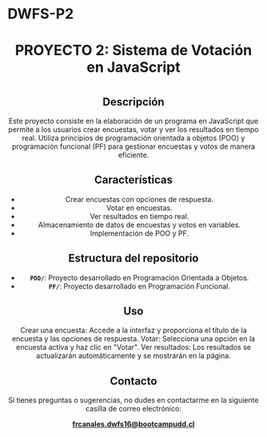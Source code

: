 # DWFS-P2
<div align="center">
    <h1>PROYECTO 2: Sistema de Votación en JavaScript<h1>

## Descripción

Este proyecto consiste en la elaboración de un programa en JavaScript que permite a los usuarios crear encuestas, votar y ver los resultados en tiempo real. Utiliza principios de programación orientada a objetos (POO) y programación funcional (PF) para gestionar encuestas y votos de manera eficiente.

## Características

- Crear encuestas con opciones de respuesta.
- Votar en encuestas.
- Ver resultados en tiempo real.
- Almacenamiento de datos de encuestas y votos en variables.
- Implementación de POO y PF.

## Estructura del repositorio
- **`POO/`**: Proyecto desarrollado en Programación Orientada a Objetos.
- **`PF/`**: Proyecto desarrollado en Programación Funcional.

## Uso
Crear una encuesta: Accede a la interfaz y proporciona el título de la encuesta y las opciones de respuesta.
Votar: Selecciona una opción en la encuesta activa y haz clic en "Votar".
Ver resultados: Los resultados se actualizarán automáticamente y se mostrarán en la página.

## Contacto

Si tienes preguntas o sugerencias, no dudes en contactarme en la siguiente casilla de correo electrónico:

**frcanales.dwfs16@bootcampudd.cl**


